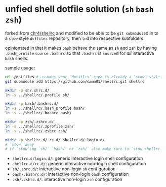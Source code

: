 # unfied shell dotfile solution (`sh` `bash` `zsh`)

forked from [chr4/shellrc][1] and modified to be able to be `git submodule`d in
to a `stow` style `dotfiles` repository, then `ln`d into respective subfolders.

[1]: https://github.com/chr4/shellrc

opinionated in that it makes `bash` behave the same as `sh` and `zsh` by having
`.bash_profile` `source` `.bashrc` so that `.bashrc` is `source`d for _all_
interactive `bash` shells.

sample usage:

```bash
cd ~/dotfiles # assumes your `dotfiles` repo is already a `stow` style repo
git submodule add https://github.com/samm81/shellrc.git shellrc

mkdir -p sh/.shrc.d/
ln -s ../shellrc/.profile sh/

mkdir -p bash/.bashrc.d/
ln -s ../shellrc/.bash_profile bash/
ln -s ../shellrc/.bashrc bash/

mkdir -p zsh/.zshrc.d/
ln -s ../shellrc/.zprofile zsh/
ln -s ../shellrc/.zshrc zsh/

mkdir -p shellrc.d/.rc.d/ shellrc.d/.login.d/
# `stow` away
# if `stow`ing `sh/` `bash/` or `zsh/` also make sure to `stow shellrc.d/`
```

- `shellrc.d/login.d/`: generic interactive login shell configuration
- `shellrc.d/rc.d/`: generic interactive non-login shell configuration
- `sh/.shrc.d/`: interactive non-login `sh` configuration
- `bash/.bashrc.d/`: interactive non-login `bash` configuration
- `zsh/.zshrc.d/`: interactive non-login `zsh` configuration
